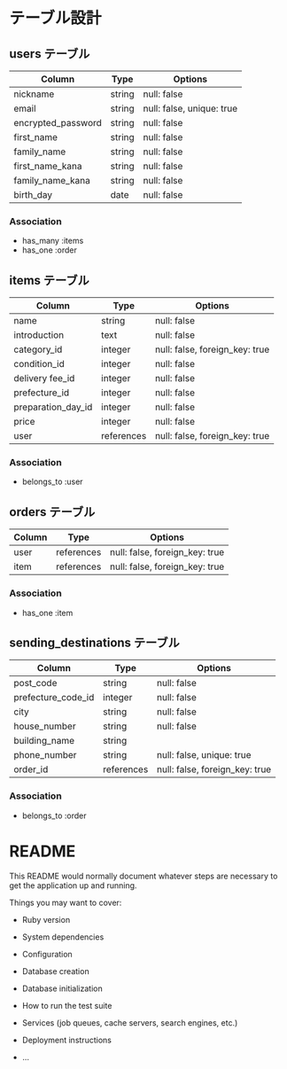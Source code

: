 # テーブル設計

## users テーブル
| Column              | Type               | Options                                |
| --------------------|--------------------|----------------------------------------|
| nickname            | string             | null: false                            |
| email               | string             | null: false, unique: true              |
| encrypted_password  | string             | null: false                            |
| first_name          | string             | null: false                            |
| family_name         | string             | null: false                            |
| first_name_kana     | string             | null: false                            |
| family_name_kana    | string             | null: false                            |
| birth_day           | date               | null: false                            |

### Association
- has_many :items
- has_one :order


## items テーブル
| Column              | Type         | Options                        |
| --------------------| -------------|--------------------------------|
| name                | string       | null: false                    |
| introduction        | text         | null: false                    |
| category_id         | integer      | null: false, foreign_key: true |
| condition_id        | integer      | null: false                    |
| delivery fee_id     | integer      | null: false                    |
| prefecture_id       | integer      | null: false                    |
| preparation_day_id  | integer      | null: false                    |
| price               | integer      | null: false                    |
| user                | references   | null: false, foreign_key: true |

### Association
- belongs_to :user


## orders テーブル
| Column               | Type         | Options                        |
| ---------------------|--------------|--------------------------------|
| user                 | references   | null: false, foreign_key: true |
| item                 | references   | null: false, foreign_key: true |

### Association
- has_one :item


## sending_destinations テーブル
| Column                        | Type         | Options                        |
| ------------------------------|--------------|--------------------------------|
| post_code                     | string       | null: false                    |
| prefecture_code_id            | integer      | null: false                    |
| city                          | string       | null: false                    |
| house_number                  | string       | null: false                    |
| building_name                 | string       |                                |
| phone_number                  | string       | null: false, unique: true      |
| order_id                      | references   | null: false, foreign_key: true |

### Association
- belongs_to :order


# README

This README would normally document whatever steps are necessary to get the
application up and running.

Things you may want to cover:

* Ruby version

* System dependencies

* Configuration

* Database creation

* Database initialization

* How to run the test suite

* Services (job queues, cache servers, search engines, etc.)

* Deployment instructions

* ...
